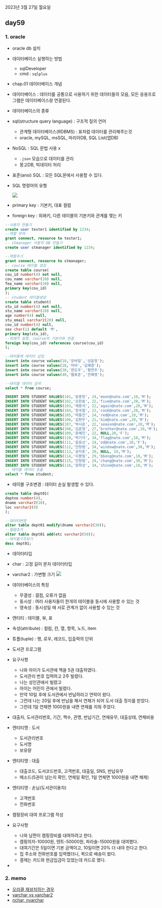 2023년 3월 27일 월요일

## day59

### 1. oracle

- oracle db 설치
- 데이터베이스 실행하는 방법
  - sqlDeveloper
  - cmd : `sqlplus`
- chap.01 데이터베이스 개념
- 데이터베이스 : 데이터를 공통으로 사용하기 위한 데이터들의 모음, 모든 응용프로그램은 데이터베이스랑 연결된다.
- 데이터베이스의 종류
- sql(structure query language) : 구조적 질의 언어
  - 관계형 데이터베이스(RDBMS) : 표처럼 데이터를 관리해주는것
  - oracle, mySQL, msSQL, 마리아DB, SQL List(앱DB)
- NoSQL : SQL 문법 사용 x
  - `.json` 모습으로 데이터를 관리
  - 몽고DB, 빅데이터 처리
- 표준(ansi) SQL : 모든 SQL문에서 사용할 수 있다.
- SQL 명령어의 유형

  ![](./SQL%EB%AA%85%EB%A0%B9%EC%96%B4%EC%9C%A0%ED%98%95.png)

- primary key : 기본키, 대표 컬럼
- foreign key : 외래키, 다른 테이블의 기본키와 관계를 맺는 키

```sql
--사용자 만들기
create user tester1 identified by 1234;
--역할 부여
grant connect, resource to tester1;
-- stmanager 사용자 DB 만들기
create user stmanager identified by 1234;

--역할주기
grant connect, resource to stmanager;
-- course 테이블 생성
create table course(
cou_id number(4) not null,
cou_name varchar(20) null,
Tea_name varchar(20) null,
primary key(cou_id)
);
-- student 테이블생성
create table student(
stu_id number(4) not null,
stu_name varchar(20) null,
age number(4) null,
stu_email varchar2(20) null,
cou_id number(4) null,
sex char(1) default 'M',
primary key(stu_id),
--외래키 설정, course의 기본키와 연결
foreign key(cou_id) references course(cou_id)
);

--테이블에 데이터 삽입
insert into course values(10,'모바일','성윤정');
insert into course values(20,'자바','김혜경');
insert into course values(30,'윈도우','황연주');
insert into course values(40,'웹표준','전혜영');

--테이블 데이터 검색
select * from course;

INSERT INTO STUDENT VALUES(101,'문종헌', 24,'moon@nate.com',10,'M');
INSERT INTO STUDENT VALUES(102,'오한솔', 22,'five@nate.com',20,'M');
INSERT INTO STUDENT VALUES(103,'제용석', 22,'again@nate.com',20,'M');
INSERT INTO STUDENT VALUES(104,'정국철', 22,'cook@nate.com',20,'M');
INSERT INTO STUDENT VALUES(105,'박홍진', 24,'red@nate.com',10,'M');
INSERT INTO STUDENT VALUES(106,'김현우', 21,'kim@nate.com',20,'M');
INSERT INTO STUDENT VALUES(107,'박시준', 22,'season@nate.com',20,'M');
INSERT INTO STUDENT VALUES(108,'김준형', 27,'brother@nate.com',10,'M');
INSERT INTO STUDENT VALUES(109,'문혜진', 22, NULL,20,'F');
INSERT INTO STUDENT VALUES(110,'박기석', 34,'flag@nate.com',10,'M');
INSERT INTO STUDENT VALUES(111,'윤효선', 24,'od@nate.com',30,'F');
INSERT INTO STUDENT VALUES(112,'안창범', 34,'window@nate.com',30,'M');
INSERT INTO STUDENT VALUES(113,'공지훈', 28, NULL, 10,'M');
INSERT INTO STUDENT VALUES(114,'이봉림', 29,'bbong@nate.com',10,'M');
INSERT INTO STUDENT VALUES(115,'안창범', 24,'chang@nate.com',30,'M');
INSERT INTO STUDENT VALUES(116,'장희성', 34,'shine@nate.com',10,'M');
-- 테이블 데이터 호출
select * from student;
```

- 테이블 구조변경 : 데이터 손실 발생할 수 있다.

```sql
create table dept01(
deptno number(4),
dname varchar2(10),
loc varchar2(9)
);

--데이터변경
alter table dept01 modify(dname varchar2(30));
--컬럼추가
alter table dept01 add(etc varchar2(50));
--테이블구조보기
desc dept01;
```

- 데이터타입
- char : 고정 길이 문자 데이터타입
- varchar2 : 가변형 크기
  ![](./데이터타입.png)
- 데이터베이스의 특징
  - 무결성 : 결점, 오류가 없음
  - 동시성 : 여러 사용자들이 한개의 테이블을 동시에 사용할 수 있는 것
  - 영속성 : 동시성일 때 서로 관계가 없이 사용할 수 있는 것
- 엔티티 : 테이블, 뷰, 표
- 속성(attribute) : 컬럼, 칸, 열, 항목, 노드, item
- 튜플(tuple) : 행, 로우, 레코드, 입출력의 단위

- 도서관 프로그램
- 요구사항
  - 나와 아이가 도서관에 책을 5권 대출하였다.
  - 도서관리 번호 입력하고 2주 빌렸다.
  - 나는 성인관에서 빌렸고
  - 아이는 어린이 관에서 빌렸다.
  - 만약 10일 후에 도서관에서 반납하라고 연락이 왔다.
  - 그런데 나는 20일 후에 반납을 해서 연체가 되어 도서 대출 정지를 받았다.
  - 그런데 1일 연체면 1000원을 내면 연체를 지워 주었다.
- 대출자, 도서관리번호, 기간, 책수, 관명, 반납기간, 연체유무, 대출상태, 연체비용

- 엔티티명 : 도서

  - 도서관리번호
  - 도서명
  - 보유량

- 엔티티명 : 대출
  - 대출코드, 도서코드번호, 고객번호, 대출일, SNS, 반납유무
  - 메소드(5권이 넘는지 확인, 연체일 확인, 1일 연체면 1000원을 내면 해제)
- 엔티티명 : 손님(도서관이용자)
  - 고객번호
  - 전화번호
- 캠핑장비 대여 프로그램 작성
- 요구사항

  - 나와 남편이 캠핑장비를 대여하려고 한다.
  - 캠핑의자-10000원, 텐트-50000원, 파라솔-15000원을 대여했다.
  - 대여기간은 5일이면 기본 금액이고, 10일이면 20% 더 내야 한다고 한다.
  - 집 주소와 전화번호를 입력했더니, 퀵으로 배송이 왔다.
  - 결제는 카드와 현금입금이 있었는데 카드로 했다.

-

### 2. memo

- [오라클 재설치하는 경우](https://blog.naver.com/byjs0529/222834900812)
- [varchar vs varchar2](https://jookipedia.tistory.com/21)
- [nchar, nvarchar](https://oggwa.tistory.com/60)
